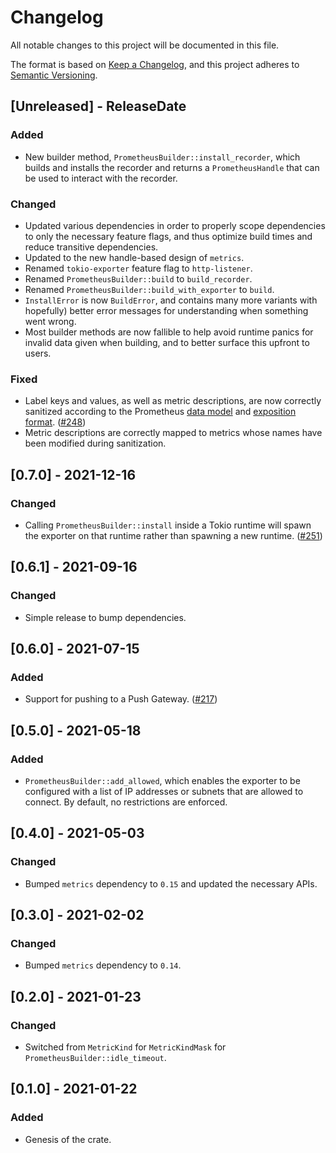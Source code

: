 # Changelog
All notable changes to this project will be documented in this file.

The format is based on [Keep a Changelog](https://keepachangelog.com/en/1.0.0/),
and this project adheres to [Semantic Versioning](https://semver.org/spec/v2.0.0.html).

<!-- next-header -->

## [Unreleased] - ReleaseDate

### Added
- New builder method, `PrometheusBuilder::install_recorder`, which builds and installs the
  recorder and returns a `PrometheusHandle` that can be used to interact with the recorder.

### Changed
- Updated various dependencies in order to properly scope dependencies to only the necessary feature
  flags, and thus optimize build times and reduce transitive dependencies.
- Updated to the new handle-based design of `metrics`.
- Renamed `tokio-exporter` feature flag to `http-listener`.
- Renamed `PrometheusBuilder::build` to `build_recorder`.
- Renamed `PrometheusBuilder::build_with_exporter` to `build`.
- `InstallError` is now `BuildError`, and contains many more variants with hopefully) better error
  messages for understanding when something went wrong.
- Most builder methods are now fallible to help avoid runtime panics for invalid data given when
  building, and to better surface this upfront to users.

### Fixed
- Label keys and values, as well as metric descriptions, are now correctly sanitized according to
  the Prometheus [data model](https://prometheus.io/docs/concepts/data_model/) and [exposition
  format](https://github.com/prometheus/docs/blob/main/content/docs/instrumenting/exposition_formats.md).
  ([#248](https://github.com/metrics-rs/metrics/issues/248))
- Metric descriptions are correctly mapped to metrics whose names have been modified during sanitization.

## [0.7.0] - 2021-12-16

### Changed
- Calling `PrometheusBuilder::install` inside a Tokio runtime will spawn the exporter on that
  runtime rather than spawning a new runtime. ([#251](https://github.com/metrics-rs/metrics/pull/251))

## [0.6.1] - 2021-09-16

### Changed
- Simple release to bump dependencies.

## [0.6.0] - 2021-07-15

### Added
- Support for pushing to a Push Gateway. ([#217](https://github.com/metrics-rs/metrics/pull/217))

## [0.5.0] - 2021-05-18
### Added
- `PrometheusBuilder::add_allowed`, which enables the exporter to be configured with a
  list of IP addresses or subnets that are allowed to connect. By default, no restrictions
  are enforced.

## [0.4.0] - 2021-05-03

### Changed
- Bumped `metrics` dependency to `0.15` and updated the necessary APIs.

## [0.3.0] - 2021-02-02
### Changed
- Bumped `metrics` dependency to `0.14`.

## [0.2.0] - 2021-01-23
### Changed
- Switched from `MetricKind` for `MetricKindMask` for `PrometheusBuilder::idle_timeout`.

## [0.1.0] - 2021-01-22
### Added
- Genesis of the crate.
